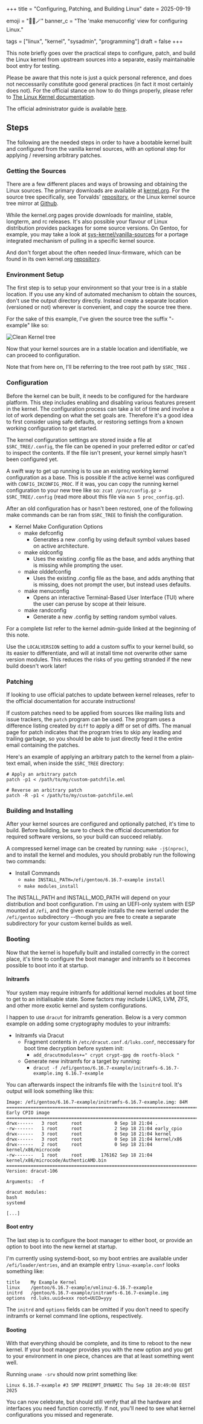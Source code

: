 +++
title = "Configuring, Patching, and Building Linux"
date = 2025-09-19

emoji = "🧱🐧🪄"
banner_c = "The 'make menuconfig' view for configuring Linux."

tags = ["linux", "kernel", "sysadmin", "programming"]
draft = false
+++

This note briefly goes over the practical steps to configure, patch, and build the Linux kernel from
upstream sources into a separate, easily maintainable boot entry for testing.

Please be aware that this note is just a quick personal reference, and does not neccessarily
constitute good general practices (in fact it most certainly does not). For the official
stance on how to do things properly, please refer to [The Linux Kernel documentation](https://www.kernel.org/doc/html/latest/).

The official administrator guide is available [here](https://www.kernel.org/doc/Documentation/admin-guide/README.rst).

## Steps

The following are the needed steps in order to have a bootable kernel built and configured
from the vanilla kernel sources, with an optional step for applying / reversing arbitrary patches.

### Getting the Sources

There are a few different places and ways of browsing and obtaining the Linux sources.
The primary downloads are available at [kernel.org](https://kernel.org/). For the source tree specifically,
see Torvalds' [repository](https://git.kernel.org/pub/scm/linux/kernel/git/torvalds/linux.git/),
or the Linux kernel source tree mirror at [Github](https://github.com/torvalds/linux).

While the kernel.org pages provide downloads for mainline, stable, longterm, and rc releases.
It's also possible your flavour of Linux distribution provides packages for some source versions.
On Gentoo, for example, you may take a look at [sys-kernel/vanilla-sources](https://packages.gentoo.org/packages/sys-kernel/vanilla-sources)
for a portage integrated mechanism of pulling in a specific kernel source.

And don't forget about the often needed linux-firmware, which can be found in its own kernel.org
[repository](https://git.kernel.org/pub/scm/linux/kernel/git/firmware/linux-firmware.git).

### Environment Setup

The first step is to setup your environment so that your tree is in a stable location.
If you use any kind of automated mechanism to obtain the sources, don't use the output
directory directly. Instead create a separate location (versioned or not) wherever is convenient,
and copy the source tree there.

For the sake of this example, I've given the source tree the suffix "-example" like so:

![Clean Kernel tree](tree-clean.png)

Now that your kernel sources are in a stable location and identifiable, we can proceed to configuration.

Note that from here on, I'll be referring to the tree root path by `$SRC_TREE` .

### Configuration

Before the kernel can be built, it needs to be configured for the hardware platform. This
step includes enabling and disabling various features present in the kernel.
The configuration process can take a lot of time and involve a lot of work depending on what
the set goals are. Therefore it's a good idea to first consider using safe defaults, or restoring
settings from a known working configuration to get started.

The kernel configuration settings are stored inside a file at `$SRC_TREE/.config`, the file
can be opened in your preferred editor or cat'ed to inspect the contents.
If the file isn't present, your kernel simply hasn't been configured yet.

A swift way to get up running is to use an existing working kernel configuration as a base.
This is possible if the active kernel was configured with `CONFIG_IKCONFIG_PROC`. If it was, you
can copy the running kernel configuration to your new tree like so: `zcat /proc/config.gz > $SRC_TREE/.config`
(read more about this file via `man 5 proc_config.gz`).

After an old configuration has or hasn't been restored, one of the following
make commands can be ran from `$SRC_TREE` to finish the configuration.

- Kernel Make Configuration Options
    - make defconfig
        - Generates a new .config by using default symbol values based on active architecture.
    - make oldconfig
        - Uses the existing .config file as the base, and adds anything that is missing
        while prompting the user.
    - make olddefconfig
        - Uses the existing .config file as the base, and adds anything that is missing,
        does not prompt the user, but instead uses defaults.
    - make menuconfig
        - Opens an interactive Terminal-Based User Interface (TUI) where the user
        can peruse by scope at their leisure.
    - make randconfig
        - Generate a new .config by setting random symbol values.

For a complete list refer to the kernel admin-guide linked at the beginning of this note.

Use the `LOCALVERSION` setting to add a custom suffix to your kernel build, so its easier
to differentiate, and will at install time not overwrite other same version modules. This
reduces the risks of you getting stranded if the new build doesn't work later!

### Patching

If looking to use official patches to update between kernel releases, refer to the official documentation
for accurate instructions!

If custom patches need to be applied from sources like mailing lists and issue trackers,
the `patch` program can be used. The program uses a difference listing created by `diff` to
apply a diff or set of diffs. The manual page for patch indicates that the program tries
to skip any leading and trailing garbage, so you should be able to just directly feed it the entire email
containing the patches.

Here's an example of applying an arbitrary patch to the kernel from a plain-text email, when inside the `$SRC_TREE` directory:

```
# Apply an arbitrary patch
patch -p1 < /path/to/my/custom-patchfile.eml

# Reverse an arbitrary patch
patch -R -p1 < /path/to/my/custom-patchfile.eml
```

### Building and Installing

After your kernel sources are configured and optionally patched, it's time to build. Before
building, be sure to check the official documentation for required software versions, so your
build can succeed reliably.

A compressed kernel image can be created by running: `make -j$(nproc)`, and to
install the kernel and modules, you should probably run the following two commands:

- Install Commands
    - `make INSTALL_PATH=/efi/gentoo/6.16.7-example install`
    - `make modules_install`

The INSTALL_PATH and INSTALL_MOD_PATH will depend on your distribution and boot configuration.
I'm using an UEFI-only system with ESP mounted at `/efi`, and the given example installs the new kernel
under the `/efi/gentoo` subdirectory --though you are free to create a separate subdirectory for
your custom kernel builds as well.

### Booting

Now that the kernel is hopefully built and installed correctly in the correct place, it's
time to configure the boot manager and initramfs so it becomes possible to boot into it at startup.

#### Initramfs

Your system may require initramfs for additional kernel modules at boot time to get to an initialisable state.
Some factors may include LUKS, LVM, ZFS, and other more exotic kernel and system configurations.

I happen to use `dracut` for initramfs generation. Below is a very common example on adding some cryptography
modules to your initramfs:

- Initramfs via Dracut
    - Fragment contents in `/etc/dracut.conf.d/luks.conf`, neccessary for boot time decryption before system init:
        - `add_dracutmodules+=" crypt crypt-gpg dm rootfs-block "`
    - Generate new initramfs for a target by running:
        - `dracut -f /efi/gentoo/6.16.7-example/initramfs-6.16.7-example.img 6.16.7-example`

You can afterwards inspect the initramfs file with the `lsinitrd` tool. It's output will look something like this:

```
Image: /efi/gentoo/6.16.7-example/initramfs-6.16.7-example.img: 84M
========================================================================
Early CPIO image
========================================================================
drwx------   3 root     root            0 Sep 18 21:04 .
-rw-------   1 root     root            2 Sep 18 21:04 early_cpio
drwx------   3 root     root            0 Sep 18 21:04 kernel
drwx------   3 root     root            0 Sep 18 21:04 kernel/x86
drwx------   2 root     root            0 Sep 18 21:04 kernel/x86/microcode
-rw-------   1 root     root       176162 Sep 18 21:04 kernel/x86/microcode/AuthenticAMD.bin
========================================================================
Version: dracut-106

Arguments:  -f

dracut modules:
bash
systemd

[...]
```

#### Boot entry

The last step is to configure the boot manager to either boot, or provide an option to
boot into the new kernel at startup.

I'm currently using systemd-boot, so my boot entries are available under `/efi/loader/entries`,
and an example entry `linux-example.conf` looks something like:

```
title    My Example Kernel
linux    /gentoo/6.16.7-example/vmlinuz-6.16.7-example
initrd   /gentoo/6.16.7-example/initramfs-6.16.7-example.img
options  rd.luks.uuid=xxx root=UUID=yyy
```

The `initrd` and `options` fields can be omitted if you don't need to specify initramfs or kernel command line options, respectively.

#### Booting

With that everything should be complete, and its time to reboot to the new kernel.
If your boot manager provides you with the new option and you get to your environment in one piece,
chances are that at least something went well.

Running `uname -srv` should now print something like:
```
Linux 6.16.7-example #3 SMP PREEMPT_DYNAMIC Thu Sep 18 20:49:08 EEST 2025
```

You can now celebrate, but should still verify that all the hardware and interfaces you need function correctly.
If not, you'll need to see what kernel configurations you missed and regenerate.
